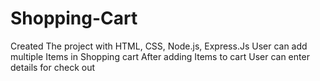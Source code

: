 # Shopping-Cart
Created The project with HTML, CSS, Node.js, Express.Js
User can add multiple Items in Shopping cart
After adding Items to cart User can enter details for check out
